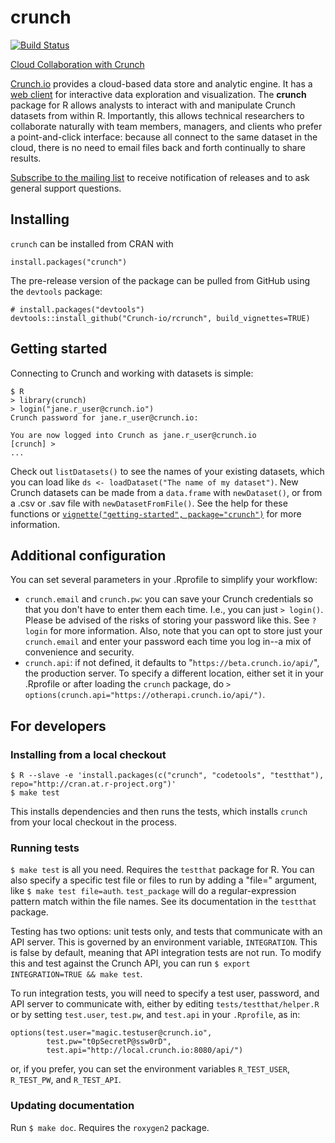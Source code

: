 # crunch

[![Build Status](https://travis-ci.org/Crunch-io/rcrunch.png?branch=master)](https://travis-ci.org/Crunch-io/rcrunch)


[Cloud Collaboration with Crunch](http://crunch-io.github.io/rcrunch/)

[Crunch.io](http://crunch.io/) provides a cloud-based data store and analytic engine. It has a [web client](https://beta.crunch.io/) for interactive data exploration and visualization. The **crunch** package for R allows analysts to interact with and manipulate Crunch datasets from within R. Importantly, this allows technical researchers to collaborate naturally with team members, managers, and clients who prefer a point-and-click interface: because all connect to the same dataset in the cloud, there is no need to email files back and forth continually to share results. 

[Subscribe to the mailing list](mailto:rcrunch+subscribe@crunch.io) to receive notification of releases and to ask general support questions.

## Installing

`crunch` can be installed from CRAN with

    install.packages("crunch")

The pre-release version of the package can be pulled from GitHub using the `devtools` package:

    # install.packages("devtools")
    devtools::install_github("Crunch-io/rcrunch", build_vignettes=TRUE)

## Getting started

Connecting to Crunch and working with datasets is simple:

    $ R
    > library(crunch)
    > login("jane.r_user@crunch.io")
    Crunch password for jane.r_user@crunch.io: 
    
    You are now logged into Crunch as jane.r_user@crunch.io
    [crunch] > 
    ...

Check out `listDatasets()` to see the names of your existing datasets, which you can load like `ds <- loadDataset("The name of my dataset")`. New Crunch datasets can be made from a `data.frame` with `newDataset()`, or from a .csv or .sav file with `newDatasetFromFile()`. See the help for these functions or [`vignette("getting-started", package="crunch")`](inst/doc/getting-started.md) for more information.

## Additional configuration

You can set several parameters in your .Rprofile to simplify your workflow:

* `crunch.email` and `crunch.pw`: you can save your Crunch credentials so that you don't have to enter them each time. I.e., you can just `> login()`. Please be advised of the risks of storing your password like this. See `?login` for more information. Also, note that you can opt to store just your `crunch.email` and enter your password each time you log in--a mix of convenience and security.
* `crunch.api`: if not defined, it defaults to "`https://beta.crunch.io/api/`", the production server. To specify a different location, either set it in your .Rprofile or after loading the `crunch` package, do `> options(crunch.api="https://otherapi.crunch.io/api/")`.

## For developers

### Installing from a local checkout

    $ R --slave -e 'install.packages(c("crunch", "codetools", "testthat"), repo="http://cran.at.r-project.org")'
    $ make test

This installs dependencies and then runs the tests, which installs `crunch` from your local checkout in the process.

### Running tests

`$ make test` is all you need. Requires the `testthat` package for R. You can also specify a specific test file or files to run by adding a "file=" argument, like `$ make test file=auth`. `test_package` will do a regular-expression pattern match within the file names. See its documentation in the `testthat` package.

Testing has two options: unit tests only, and tests that communicate with an API server. This is governed by an environment variable, `INTEGRATION`. This is false by default, meaning that API integration tests are not run. To modify this and test against the Crunch API, you can run `$ export INTEGRATION=TRUE && make test`. 

To run integration tests, you will need to specify a test user, password, and API server to communicate with, either by editing `tests/testthat/helper.R` or by setting `test.user`, `test.pw`, and `test.api` in your `.Rprofile`, as in:

    options(test.user="magic.testuser@crunch.io",
            test.pw="t0pSecretP@ssw0rD",
            test.api="http://local.crunch.io:8080/api/")

or, if you prefer, you can set the environment variables `R_TEST_USER`, `R_TEST_PW`, and `R_TEST_API`.

### Updating documentation

Run `$ make doc`. Requires the `roxygen2` package.
